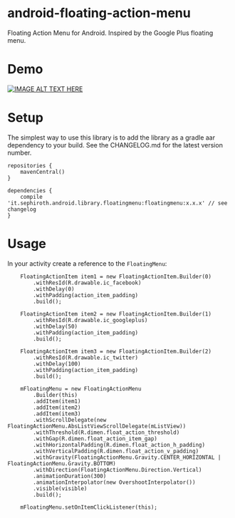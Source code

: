 android-floating-action-menu
============================

Floating Action Menu for Android. Inspired by the Google Plus floating menu.

Demo
====

[![IMAGE ALT TEXT HERE](http://img.youtube.com/vi/mLplXAJ5vug/0.jpg)](https://www.youtube.com/watch?v=mLplXAJ5vug&feature=youtu.be)


Setup
=====

The simplest way to use this library is to add the library as a gradle aar dependency to your build. See the CHANGELOG.md for the latest version number.

	repositories {
    	mavenCentral()
	}

	dependencies {
    	compile 'it.sephiroth.android.library.floatingmenu:floatingmenu:x.x.x' // see changelog
	}

Usage
=====

In your activity create a reference to the `FloatingMenu`:


		FloatingActionItem item1 = new FloatingActionItem.Builder(0)
			.withResId(R.drawable.ic_facebook)
			.withDelay(0)
			.withPadding(action_item_padding)
			.build();

		FloatingActionItem item2 = new FloatingActionItem.Builder(1)
			.withResId(R.drawable.ic_googleplus)
			.withDelay(50)
			.withPadding(action_item_padding)
			.build();

		FloatingActionItem item3 = new FloatingActionItem.Builder(2)
			.withResId(R.drawable.ic_twitter)
			.withDelay(100)
			.withPadding(action_item_padding)
			.build();

		mFloatingMenu = new FloatingActionMenu
			.Builder(this)
			.addItem(item1)
		    .addItem(item2)
			.addItem(item3)
			.withScrollDelegate(new FloatingActionMenu.AbsListViewScrollDelegate(mListView))
			.withThreshold(R.dimen.float_action_threshold)
			.withGap(R.dimen.float_action_item_gap)
			.withHorizontalPadding(R.dimen.float_action_h_padding)
			.withVerticalPadding(R.dimen.float_action_v_padding)
			.withGravity(FloatingActionMenu.Gravity.CENTER_HORIZONTAL | FloatingActionMenu.Gravity.BOTTOM)
			.withDirection(FloatingActionMenu.Direction.Vertical)
			.animationDuration(300)
			.animationInterpolator(new OvershootInterpolator())
			.visible(visible)
		    .build();

		mFloatingMenu.setOnItemClickListener(this);